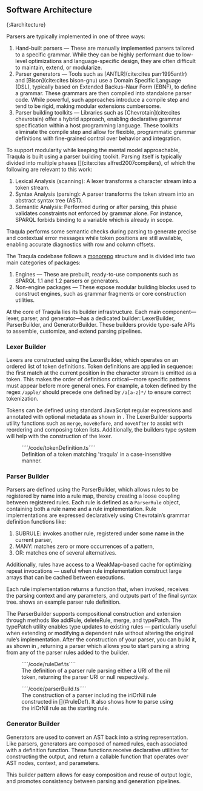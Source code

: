 ## Software Architecture
{:#architecture}

Parsers are typically implemented in one of three ways:

1. Hand-built parsers — These are manually implemented parsers tailored to a specific grammar.
While they can be highly performant due to low-level optimizations and language-specific design,
they are often difficult to maintain, extend, or modularize. 
2. Parser generators — Tools such as [ANTLR](cite:cites parr1995antlr) and [Bison](cite:cites bison-gnu) use a Domain Specific Language (DSL),
typically based on Extended Backus–Naur Form (EBNF), to define a grammar.
These grammars are then compiled into standalone parser code.
While powerful, such approaches introduce a compile step and tend to be rigid, making modular extensions cumbersome. 
3. Parser building toolkits — Libraries such as [Chevrotain](cite:cites chevrotain) offer a hybrid approach,
enabling declarative grammar specification within a host programming language.
These toolkits eliminate the compile step and allow for flexible,
programmatic grammar definitions with fine-grained control over behavior and integration.

To support modularity while keeping the mental model approachable, Traqula is built using a parser building toolkit.
Parsing itself is typically divided into multiple phases [](cite:cites alfred2007compilers),
of which the following are relevant to this work:

1. Lexical Analysis (scanning): A lexer transforms a character stream into a token stream. 
2. Syntax Analysis (parsing): A parser transforms the token stream into an abstract syntax tree (AST). 
3. Semantic Analysis: Performed during or after parsing,
this phase validates constraints not enforced by grammar alone.
For instance, SPARQL forbids binding to a variable which is already in scope.


Traqula performs some semantic checks during parsing to generate precise and contextual error messages while token positions are still available,
enabling accurate diagnostics with row and column offsets.

The Traqula codebase follows a [monorepo](https://monorepo.tools/) structure and is divided into two main categories of packages:

1. Engines — These are prebuilt, ready-to-use components such as SPARQL 1.1 and 1.2 parsers or generators. 
2. Non-engine packages — These expose modular building blocks used to construct engines,
such as grammar fragments or core construction utilities.

At the core of Traqula lies its builder infrastructure.
Each main component—lexer, parser, and generator—has a dedicated builder:
LexerBuilder, ParserBuilder, and GeneratorBuilder.
These builders provide type-safe APIs to assemble, customize, and extend parsing pipelines.

### Lexer Builder

Lexers are constructed using the LexerBuilder,
which operates on an ordered list of token definitions.
Token definitions are applied in sequence: the first match at the current position in the character stream is emitted as a token.
This makes the order of definitions critical—more specific patterns must appear before more general ones.
For example, a token defined by the regex `/apple/` should precede one defined by `/a[a-z]*/` to ensure correct tokenization.

Tokens can be defined using standard JavaScript regular expressions and annotated with optional metadata as shown in [](#token-def).
The LexerBuilder supports utility functions such as `merge`, `moveBefore`, and `moveAfter` to assist with reordering and composing token lists.
Additionally, the builders type system will help with the construction of the lexer.

<figure id="token-def" class="listing">
````/code/tokenDefinition.ts````
<figcaption markdown="block">
Definition of a token matching 'traqula' in a case-insensitive manner.
</figcaption>
</figure>

### Parser Builder

Parsers are defined using the ParserBuilder,
which allows rules to be registered by name into a rule map, thereby creating a loose coupling between registered rules.
Each rule is defined as a `ParserRule` object, containing both a rule name and a rule implementation.
Rule implementations are expressed declaratively using Chevrotain’s grammar definition functions like:

1. SUBRULE: invokes another rule, registered under some name in the current parser,
2. MANY: matches zero or more occurrences of a pattern,
3. OR: matches one of several alternatives.

<!-- Could be removed if there is a lack of space -->
Additionally, rules have access to a WeakMap-based cache for optimizing repeat invocations
— useful when rule implementation construct large arrays that can be cached between executions.

Each rule implementation returns a function that,
when invoked, receives the parsing context and any parameters, and outputs part of the final syntax tree. 
[](#ruleDef) shows an example parser rule definition.

The ParserBuilder supports compositional construction and extension through methods like addRule, deleteRule, merge, and typePatch.
The typePatch utility enables type updates to existing rules
— particularly useful when extending or modifying a dependent rule without altering the original rule’s implementation.
After the construction of your parser, you can build it, as shown in [](#parserBuild),
returning a parser which allows you to start parsing a string from any of the parser rules added to the builder.

<figure id="ruleDef" class="listing">
````/code/ruleDef.ts````
<figcaption markdown="block">
The definition of a parser rule parsing either a URI of the nil token, returning the parser URI or null respectively.
</figcaption>
</figure>


<figure id="parserBuild" class="listing">
````/code/parserBuild.ts````
<figcaption markdown="block">
The construction of a parser including the iriOrNil rule constructed in [](#ruleDef).
It also shows how to parse using the iriOrNil rule as the starting rule.
</figcaption>
</figure>


### Generator Builder

Generators are used to convert an AST back into a string representation.
Like parsers, generators are composed of named rules, each associated with a definition function.
These functions receive declarative utilities for constructing the output,
and return a callable function that operates over AST nodes, context, and parameters.

This builder pattern allows for easy composition and reuse of output logic,
and promotes consistency between parsing and generation pipelines.
